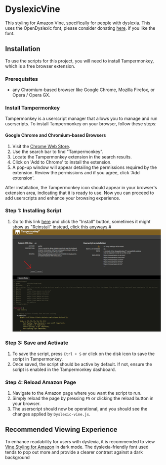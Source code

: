 # DyslexicVine
This styling for Amazon Vine, specifically for people with dyslexia. This uses the OpenDyslexic font, please consider donating [here](https://opendyslexic.org).  if you like the font.  

## Installation

To use the scripts for this project, you will need to install Tampermonkey, which is a free browser extension.

### Prerequisites

- any Chromium-based browser like Google Chrome, Mozilla Firefox, or Opera / Opera GX.

### Install Tampermonkey

Tampermonkey is a userscript manager that allows you to manage and run userscripts. To install Tampermonkey on your browser, follow these steps:

#### Google Chrome and Chromium-based Browsers

1. Visit the [Chrome Web Store](https://chromewebstore.google.com/?hl=en).
2. Use the search bar to find "Tampermonkey".
3. Locate the Tampermonkey extension in the search results.
4. Click on 'Add to Chrome' to install the extension.
5. A pop-up window will appear detailing the permissions required by the extension. Review the permissions and if you agree, click 'Add extension'.

After installation, the Tampermonkey icon should appear in your browser's extension area, indicating that it is ready to use. Now you can proceed to add userscripts and enhance your browsing experience.

### Step 1: Installing Script 

1. Go to this link [here](https://raw.githubusercontent.com/97249122/DyslexicVine/master/Dyslexia-With-Vine.user.js) and click the "Install" button, sometimes it might show as "Reinstall" instead, click this anyways.#
![](images/image-1.png)


### Step 3: Save and Activate

1. To save the script, press `Ctrl + S` or click on the disk icon to save the script in Tampermonkey.
2. Once saved, the script should be active by default. If not, ensure the script is enabled in the Tampermonkey dashboard.

### Step 4: Reload Amazon Page

1. Navigate to the Amazon page where you want the script to run.
2. Simply reload the page by pressing `F5` or clicking the reload button in your browser.
3. The userscript should now be operational, and you should see the changes applied by `Dyslexic-vine.js`.

## Recommended Viewing Experience

To enhance readability for users with dyslexia, it is recommended to view [Vine Styling for Amazon](https://github.com/Thorvarium/vine-styling) in dark mode. The dyslexia-friendly font used tends to pop out more and provide a clearer contrast against a dark background

